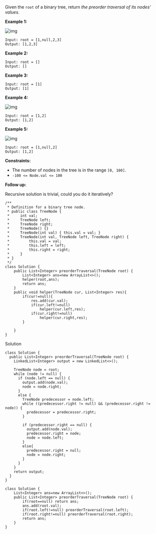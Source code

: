 Given the `root` of a binary tree, return *the preorder traversal of its nodes' values*.

 

**Example 1:**

![img](https://assets.leetcode.com/uploads/2020/09/15/inorder_1.jpg)

```
Input: root = [1,null,2,3]
Output: [1,2,3]
```

**Example 2:**

```
Input: root = []
Output: []
```

**Example 3:**

```
Input: root = [1]
Output: [1]
```

**Example 4:**

![img](https://assets.leetcode.com/uploads/2020/09/15/inorder_5.jpg)

```
Input: root = [1,2]
Output: [1,2]
```

**Example 5:**

![img](https://assets.leetcode.com/uploads/2020/09/15/inorder_4.jpg)

```
Input: root = [1,null,2]
Output: [1,2]
```

 

**Constraints:**

- The number of nodes in the tree is in the range `[0, 100]`.
- `-100 <= Node.val <= 100`

 

**Follow up:**

Recursive solution is trivial, could you do it iteratively?

```
/**
 * Definition for a binary tree node.
 * public class TreeNode {
 *     int val;
 *     TreeNode left;
 *     TreeNode right;
 *     TreeNode() {}
 *     TreeNode(int val) { this.val = val; }
 *     TreeNode(int val, TreeNode left, TreeNode right) {
 *         this.val = val;
 *         this.left = left;
 *         this.right = right;
 *     }
 * }
 */
class Solution {
    public List<Integer> preorderTraversal(TreeNode root) {
        List<Integer> ans=new ArrayList<>();
        helper(root,ans);
        return ans;
    }
    public void helper(TreeNode cur, List<Integer> res){
        if(cur!=null){
            res.add(cur.val);
            if(cur.left!=null)
                helper(cur.left,res);
            if(cur.right!=null)
                helper(cur.right,res);
        }
            
    }
}
```

Solution

```
class Solution {
  public List<Integer> preorderTraversal(TreeNode root) {
    LinkedList<Integer> output = new LinkedList<>();

    TreeNode node = root;
    while (node != null) {
      if (node.left == null) {
        output.add(node.val);
        node = node.right;
      }
      else {
        TreeNode predecessor = node.left;
        while ((predecessor.right != null) && (predecessor.right != node)) {
          predecessor = predecessor.right;
        }

        if (predecessor.right == null) {
          output.add(node.val);
          predecessor.right = node;
          node = node.left;
        }
        else{
          predecessor.right = null;
          node = node.right;
        }
      }
    }
    return output;
  }
}
```



```
class Solution {
    List<Integer> ans=new ArrayList<>();
    public List<Integer> preorderTraversal(TreeNode root) {
        if(root==null) return ans;
        ans.add(root.val);
        if(root.left!=null) preorderTraversal(root.left);
        if(root.right!=null) preorderTraversal(root.right);
        return ans;
    }
}
```


